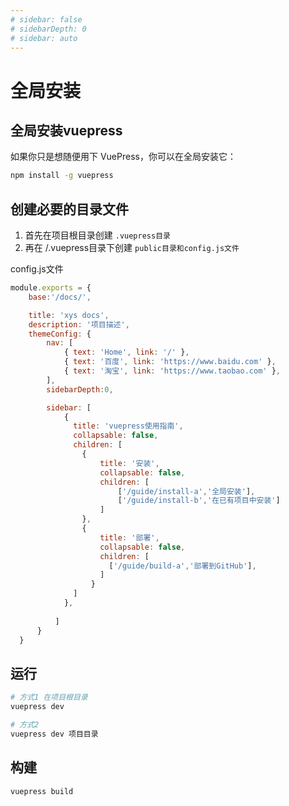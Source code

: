 ```yaml
---
# sidebar: false
# sidebarDepth: 0
# sidebar: auto
---
```

# 全局安装
## 全局安装vuepress
如果你只是想随便用下 VuePress，你可以在全局安装它：
``` sh
npm install -g vuepress
```

## 创建必要的目录文件

1. 首先在项目根目录创建 `.vuepress目录`
2. 再在 /.vuepress目录下创建 `public目录和config.js文件`

config.js文件

```js
module.exports = {
    base:'/docs/',

    title: 'xys docs',
    description: '项目描述',
    themeConfig: {
        nav: [
            { text: 'Home', link: '/' },
            { text: '百度', link: 'https://www.baidu.com' },
            { text: '淘宝', link: 'https://www.taobao.com' },
        ],
        sidebarDepth:0,

        sidebar: [
            {
              title: 'vuepress使用指南',
              collapsable: false,
              children: [
                {
                    title: '安装',
                    collapsable: false,
                    children: [
                        ['/guide/install-a','全局安装'],
                        ['/guide/install-b','在已有项目中安装']
                    ]
                },
                {
                    title: '部署',
                    collapsable: false,
                    children: [ 
                      ['/guide/build-a','部署到GitHub'],
                    ]
                  }
              ]
            },
            
          ]
      }
  }
```

## 运行
```sh
# 方式1 在项目根目录
vuepress dev

# 方式2 
vuepress dev 项目目录
```
## 构建
```sh
vuepress build
```




